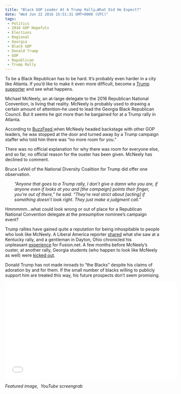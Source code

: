 ```yaml
---
title: "Black GOP Leader At A Trump Rally…What Did He Expect?"
date: "Wed Jun 22 2016 15:51:31 GMT+0000 (UTC)"
tags: 
 - Politics
 - 2016 GOP Hopefuls
 - Elections
 - Regional
 - Georgia
 - Black GOP
 - Donald Trump
 - GOP
 - Republican
 - Trump Rally
---
```

<p>To be a Black Republican has to be hard. It&#x2019;s probably even harder in a city like Atlanta. If you&#x2019;d like to make it even more difficult, become a <a href="https://www.rawstory.com/2016/06/black-georgia-gop-official-booted-from-atlanta-trump-event-with-no-explanation/" onclick="__gaTracker(&apos;send&apos;, &apos;event&apos;, &apos;outbound-article&apos;, &apos;https://www.rawstory.com/2016/06/black-georgia-gop-official-booted-from-atlanta-trump-event-with-no-explanation/&apos;, &apos;Trump supporter&apos;);">Trump supporter</a> and see what happens.</p><p>Michael McNeely, an at-large delegate to the 2016 Republican National Convention, is living that reality. McNeely is probably used to drawing a certain amount of attention&#x2013;he used to lead the Georgia Black Republican Council. But it seems he got more than he bargained for at a Trump rally in Atlanta.</p><p><!-- Quick Adsense WordPress Plugin: http://quicksense.net/ --></p><p>According to <a href="https://www.buzzfeed.com/darrensands/georgia-gop-official-removed-from-atlanta-trump-event?utm_term=.ujwWZM37l#.iyWOL0Ez4" onclick="__gaTracker(&apos;send&apos;, &apos;event&apos;, &apos;outbound-article&apos;, &apos;https://www.buzzfeed.com/darrensands/georgia-gop-official-removed-from-atlanta-trump-event?utm_term=.ujwWZM37l#.iyWOL0Ez4&apos;, &apos;BuzzFeed&apos;);">BuzzFeed</a>,when McNeely headed backstage with other GOP leaders, he was stopped at the door and turned away by a Trump campaign staffer who told him&#xA0;there was &#x201C;no more room for you.&#x201D;</p><p>There was no official explanation for why there was room for everyone else, and so far, no official reason for the ouster has been given. McNeely has declined to comment.</p><p>Bruce LeVell of the National Diversity Coalition for Trump did offer one observation.</p><p style="padding-left: 30px;"><em>&#x201C;Anyone that goes to a Trump rally, I don&#x2019;t give a damn who you are, if anyone even if looks at you and [the campaign] points their finger, you&#x2019;re out of there,&#x201D; he said. &#x201C;They&#x2019;re real strict about [acting] if something doesn&#x2019;t look right. They just make a judgment call.&#x201D;</em></p><p>Hmmmmm&#x2026;what could look wrong or out of place for a Republican National Convention delegate at the presumptive nominee&#x2019;s campaign event?</p><p>Trump rallies have gained quite a reputation for being inhospitable to people who look like McNeely. A Liberal America reporter <a href="http://www.liberalamerica.org/2016/03/04/the-truth-i-survived-a-trump-rally-and-this-was-what-i-saw-video/">shared</a> what she saw at a Kentucky rally, and a gentleman in Dayton, Ohio chronicled his unpleasant&#xA0;<a href="http://fusion.net/story/280795/donald-trump-dayton-rally/" onclick="__gaTracker(&apos;send&apos;, &apos;event&apos;, &apos;outbound-article&apos;, &apos;http://fusion.net/story/280795/donald-trump-dayton-rally/&apos;, &apos;experience&apos;);">experience</a>&#xA0;for Fusion.net. A&#xA0;few months before McNeely&#x2019;s ouster, at another rally, Georgia students (who happen to look like McNeely as well) were <a href="http://www.usatoday.com/story/news/politics/elections/2016/02/29/donald-trump-georgia-rally-valdosta/81129964/" onclick="__gaTracker(&apos;send&apos;, &apos;event&apos;, &apos;outbound-article&apos;, &apos;http://www.usatoday.com/story/news/politics/elections/2016/02/29/donald-trump-georgia-rally-valdosta/81129964/&apos;, &apos;kicked out&apos;);">kicked out</a>.</p><p><!-- Quick Adsense WordPress Plugin: http://quicksense.net/ --></p><p>Donald Trump has not made inroads to &#x201C;the Blacks&#x201D; despite his claims of adoration by and for them. If the small number of blacks willing to publicly support him are treated this way, his future prospects don&#x2019;t seem promising.</p><p><iframe src="//www.youtube.com/embed/R5nXwR_27DM" width="560" height="315" frameborder="0" allowfullscreen="allowfullscreen"></iframe></p><p><em>Featured image, &#xA0;YouTube screengrab</em></p><div style="font-size:0px;height:0px;line-height:0px;margin:0;padding:0;clear:both"></div>